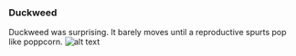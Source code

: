 
### Duckweed
Duckweed was surprising.  It barely moves until a reproductive spurts pop like poppcorn.
![alt text](https://raw.githubusercontent.com/WillWelker/pi-temporal-camera/master/images/duckweed.gif "Duckweed")
